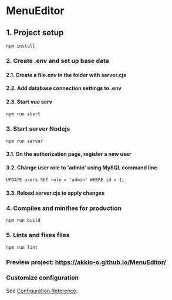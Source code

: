 # MenuEditor

## 1. Project setup
```
npm install
```

### 2. Create .env and set up base data
#### 2.1. Create a file.env in the folder with server.cjs
#### 2.2. Add database connection settings to .env
#### 2.3. Start vue serv
```
npm run start
```
### 3. Start server Nodejs
```
npm run server
```
#### 3.1. On the authorization page, register a new user
#### 3.2. Change user role to 'admin' using MySQL command line
```
UPDATE users SET role = 'admin' WHERE id = 1;
```
#### 3.3. Reload server.cjs to apply changes

### 4. Compiles and minifies for production
```
npm run build
```

### 5. Lints and fixes files
```
npm run lint
```

### Preview project: https://akkio-o.github.io/MenuEditor/
### Customize configuration
See [Configuration Reference](https://cli.vuejs.org/config/).
